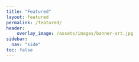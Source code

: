 ```yaml
---
title: "Featured"
layout: featured
permalink: /featured/
header:
    overlay_image: /assets/images/banner-art.jpg
sidebar:
  nav: "side"
toc: false
---
```


